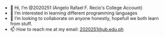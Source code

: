 - 👋 Hi, I’m @2020251 (Angelo Rafael F. Recio's College Account)
- 👀 I’m interested in learning different programming languages
- 💞️ I’m looking to collaborate on anyone honestly, hopefull we both learn from stuff.
- 📫 How to reach me at my email: 2020251@ub.edu.ph
<!---
2020251-CPE/2020251-CPE is a ✨ special ✨ repository because its `README.md` (this file) appears on your GitHub profile.
You can click the Preview link to take a look at your changes.
--->

